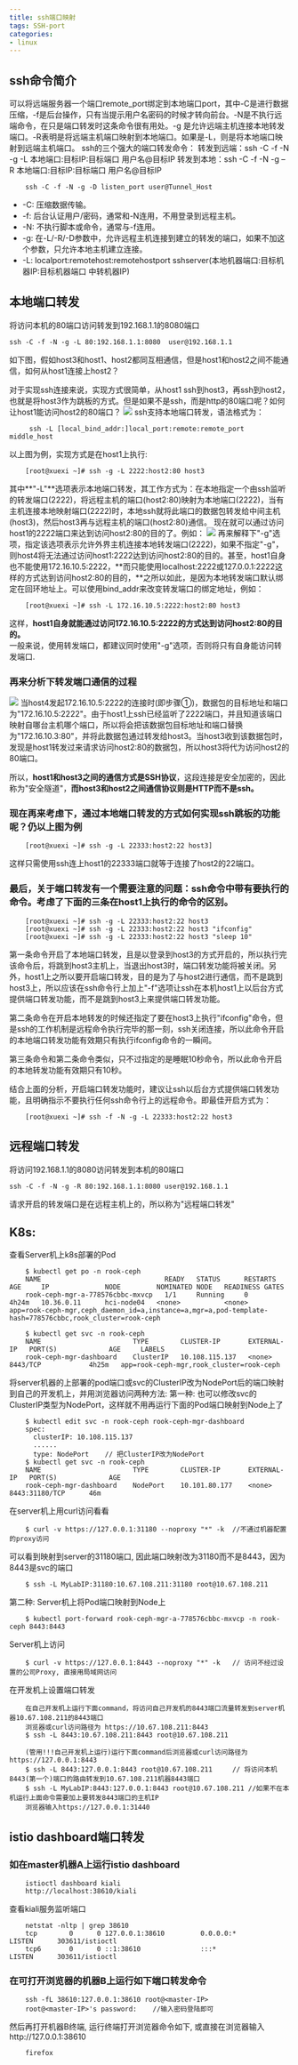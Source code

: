 ```yaml
---
title: ssh端口映射
tags: SSH-port
categories:
- linux
---
```


## ssh命令简介
可以将远端服务器一个端口remote_port绑定到本地端口port，其中-C是进行数据压缩，-f是后台操作，只有当提示用户名密码的时候才转向前台。-N是不执行远端命令，在只是端口转发时这条命令很有用处。-g 是允许远端主机连接本地转发端口。-R表明是将远端主机端口映射到本地端口。如果是-L，则是将本地端口映射到远端主机端口。
ssh的三个强大的端口转发命令：
转发到远端：ssh -C -f -N -g -L 本地端口:目标IP:目标端口 用户名@目标IP
转发到本地：ssh -C -f -N -g –R 本地端口:目标IP:目标端口 用户名@目标IP

```shell
	ssh -C -f -N -g -D listen_port user@Tunnel_Host
```
 * -C: 压缩数据传输。
 * -f: 后台认证用户/密码，通常和-N连用，不用登录到远程主机。
 * -N: 不执行脚本或命令，通常与-f连用。
 * -g: 在-L/-R/-D参数中，允许远程主机连接到建立的转发的端口，如果不加这个参数，只允许本地主机建立连接。
 * -L: localport:remotehost:remotehostport sshserver(本地机器端口:目标机器IP:目标机器端口 中转机器IP)

## **本地端口转发**
将访问本机的80端口访问转发到192.168.1.1的8080端口
```shell
ssh -C -f -N -g -L 80:192.168.1.1:8080  user@192.168.1.1
```
如下图，假如host3和host1、host2都同互相通信，但是host1和host2之间不能通信，如何从host1连接上host2？

对于实现ssh连接来说，实现方式很简单，从host1 ssh到host3，再ssh到host2，也就是将host3作为跳板的方式。但是如果不是ssh，而是http的80端口呢？如何让host1能访问host2的80端口？
![](local_port_transmit.png)
ssh支持本地端口转发，语法格式为：

```shell
	 ssh -L [local_bind_addr:]local_port:remote:remote_port middle_host
```
以上图为例，实现方式是在host1上执行:

```shell
	[root@xuexi ~]# ssh -g -L 2222:host2:80 host3
```
其中**"-L"**选项表示本地端口转发，其工作方式为：在本地指定一个由ssh监听的转发端口(2222)，将远程主机的端口(host2:80)映射为本地端口(2222)，当有主机连接本地映射端口(2222)时，本地ssh就将此端口的数据包转发给中间主机(host3)，然后host3再与远程主机的端口(host2:80)通信。
现在就可以通过访问host1的2222端口来达到访问host2:80的目的了。例如：
![](local_port_transmit1.png)
再来解释下"-g"选项，指定该选项表示允许外界主机连接本地转发端口(2222)，如果不指定"-g"，则host4将无法通过访问host1:2222达到访问host2:80的目的。甚至，host1自身也不能使用172.16.10.5:2222，**而只能使用localhost:2222或127.0.0.1:2222这样的方式达到访问host2:80的目的，**之所以如此，是因为本地转发端口默认绑定在回环地址上。可以使用bind_addr来改变转发端口的绑定地址，例如：  

```shell
	[root@xuexi ~]# ssh -L 172.16.10.5:2222:host2:80 host3
```
这样，**host1自身就能通过访问172.16.10.5:2222的方式达到访问host2:80的目的。**  
一般来说，使用转发端口，都建议同时使用"-g"选项，否则将只有自身能访问转发端口.  

### **再来分析下转发端口通信的过程**
![](port_transmit_protocol.png)
当host4发起172.16.10.5:2222的连接时(即步骤①)，数据包的目标地址和端口为"172.16.10.5:2222"。由于host1上ssh已经监听了2222端口，并且知道该端口映射自哪台主机哪个端口，所以将会把该数据包目标地址和端口替换为"172.16.10.3:80"，并将此数据包通过转发给host3。当host3收到该数据包时，发现是host1转发过来请求访问host2:80的数据包，所以host3将代为访问host2的80端口。  

所以，**host1和host3之间的通信方式是SSH协议**，这段连接是安全加密的，因此称为"安全隧道"，**而host3和host2之间通信协议则是HTTP而不是ssh。**

### **现在再来考虑下，通过本地端口转发的方式如何实现ssh跳板的功能呢？仍以上图为例**

```shell
	[root@xuexi ~]# ssh -g -L 22333:host2:22 host3]
```
这样只需使用ssh连上host1的22333端口就等于连接了host2的22端口。

### **最后，关于端口转发有一个需要注意的问题：ssh命令中带有要执行的命令。考虑了下面的三条在host1上执行的命令的区别。**

```shell
	[root@xuexi ~]# ssh -g -L 22333:host2:22 host3
	[root@xuexi ~]# ssh -g -L 22333:host2:22 host3 "ifconfig"
	[root@xuexi ~]# ssh -g -L 22333:host2:22 host3 "sleep 10"
```
第一条命令开启了本地端口转发，且是以登录到host3的方式开启的，所以执行完该命令后，将跳到host3主机上，当退出host3时，端口转发功能将被关闭。另外，host1上之所以要开启端口转发，目的是为了与host2进行通信，而不是跳到host3上，所以应该在ssh命令行上加上"-f"选项让ssh在本机host1上以后台方式提供端口转发功能，而不是跳到host3上来提供端口转发功能。  

第二条命令在开启本地转发的时候还指定了要在host3上执行"ifconfig"命令，但是ssh的工作机制是远程命令执行完毕的那一刻，ssh关闭连接，所以此命令开启的本地端口转发功能有效期只有执行ifconfig命令的一瞬间。  

第三条命令和第二条命令类似，只不过指定的是睡眠10秒命令，所以此命令开启的本地转发功能有效期只有10秒。  

结合上面的分析，开启端口转发功能时，建议让ssh以后台方式提供端口转发功能，且明确指示不要执行任何ssh命令行上的远程命令。即最佳开启方式为：  

```shell
	[root@xuexi ~]# ssh -f -N -g -L 22333:host2:22 host3
```

## **远程端口转发**
将访问192.168.1.1的8080访问转发到本机的80端口
```shell
ssh -C -f -N -g -R 80:192.168.1.1:8080 user@192.168.1.1
```
请求开启的转发端口是在远程主机上的，所以称为"远程端口转发"


## K8s:
查看Server机上k8s部署的Pod

```shell
	$ kubectl get po -n rook-ceph
	NAME                               READY   STATUS      RESTARTS   AGE     IP              NODE         NOMINATED NODE   READINESS GATES
	rook-ceph-mgr-a-778576cbbc-mxvcp   1/1     Running     0          4h24m   10.36.0.11      hci-node04   <none>           <none>            app=rook-ceph-mgr,ceph_daemon_id=a,instance=a,mgr=a,pod-template-hash=778576cbbc,rook_cluster=rook-ceph

	$ kubectl get svc -n rook-ceph
	NAME                       TYPE        CLUSTER-IP       EXTERNAL-IP   PORT(S)             AGE     LABELS
	rook-ceph-mgr-dashboard    ClusterIP   10.108.115.137   <none>        8443/TCP            4h25m   app=rook-ceph-mgr,rook_cluster=rook-ceph
```
将server机器的上部署的pod端口或svc的ClusterIP改为NodePort后的端口映射到自己的开发机上，并用浏览器访问两种方法:
第一种: 也可以修改svc的ClusterIP类型为NodePort，这样就不用再运行下面的Pod端口映射到Node上了

```shell
	$ kubectl edit svc -n rook-ceph rook-ceph-mgr-dashboard
	spec:
      clusterIP: 10.108.115.137
	  ......
	  type: NodePort	// 把ClusterIP改为NodePort
	$ kubectl get svc -n rook-ceph
	NAME                       TYPE        CLUSTER-IP       EXTERNAL-IP   PORT(S)             AGE
	rook-ceph-mgr-dashboard    NodePort    10.101.80.177    <none>        8443:31180/TCP      46m
```
在server机上用curl访问看看

```shell
	$ curl -v https://127.0.0.1:31180 --noproxy "*" -k	//不通过机器配置的proxy访问
```
可以看到映射到server的31180端口, 因此端口映射改为31180而不是8443，因为8443是svc的端口

```shell
	$ ssh -L MyLabIP:31180:10.67.108.211:31180 root@10.67.108.211
```

第二种: Server机上将Pod端口映射到Node上

```shell
	$ kubectl port-forward rook-ceph-mgr-a-778576cbbc-mxvcp -n rook-ceph 8443:8443
```
Server机上访问

```shell
	$ curl -v https://127.0.0.1:8443 --noproxy "*" -k	// 访问不经过设置的公司Proxy, 直接用局域网访问
```

在开发机上设置端口转发
```shell
	在自己开发机上运行下面command，将访问自己开发机的8443端口流量转发到server机器10.67.108.211的8443端口
	浏览器或curl访问路径为 https://10.67.108.211:8443
	$ ssh -L 8443:10.67.108.211:8443 root@10.67.108.211
	
	(管用!!!自己开发机上运行)运行下面command后浏览器或curl访问路径为 https://127.0.0.1:8443
	$ ssh -L 8443:127.0.0.1:8443 root@10.67.108.211		// 将访问本机8443(第一个)端口的路由转发到10.67.108.211机器8443端口
	$ ssh -L MyLabIP:8443:127.0.0.1:8443 root@10.67.108.211	//如果不在本机运行上面命令需要加上要转发8443端口的主机IP
	浏览器输入https://127.0.0.1:31440
```

## istio dashboard端口转发
### 如在master机器A上运行istio dashboard

```shell
	istioctl dashboard kiali
	http://localhost:38610/kiali
```
查看kiali服务监听端口

```shell
	netstat -nltp | grep 38610
	tcp        0      0 127.0.0.1:38610         0.0.0.0:*               LISTEN      303611/istioctl
	tcp6       0      0 ::1:38610               :::*                    LISTEN      303611/istioctl
```

### 在可打开浏览器的机器B上运行如下端口转发命令

```shell
	ssh -fL 38610:127.0.0.1:38610 root@<master-IP>
	root@<master-IP>'s password:	//输入密码登陆即可
```

然后再打开机器B终端, 运行终端打开浏览器命令如下, 或直接在浏览器输入http://127.0.0.1:38610

```shell
	firefox
```





